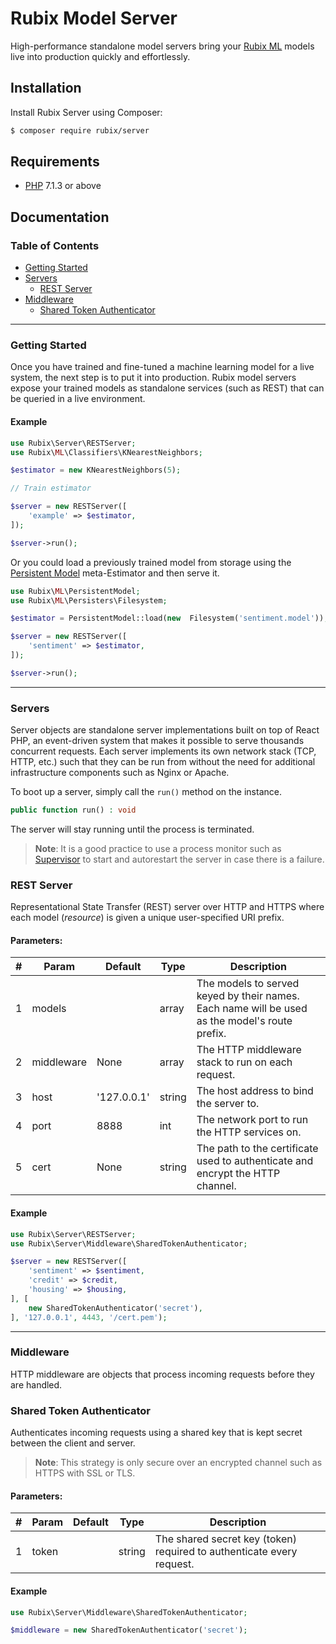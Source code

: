 # Rubix Model Server
High-performance standalone model servers bring your [Rubix ML](https://github.com/RubixML/RubixML) models live into production quickly and effortlessly.

## Installation
Install Rubix Server using Composer:

```sh
$ composer require rubix/server
```

## Requirements
-  [PHP](https://php.net/manual/en/install.php) 7.1.3 or above

## Documentation

### Table of Contents
- [Getting Started](#getting-started)
- [Servers](#servers)
	- [REST Server](#rest-server)
- [Middleware](#middeware)
	- [Shared Token Authenticator](#shared-token-authenticator)

---
### Getting Started
Once you have trained and fine-tuned a machine learning model for a live system, the next step is to put it into production. Rubix model servers expose your trained models as standalone services (such as REST) that can be queried in a live environment.

#### Example
```php
use Rubix\Server\RESTServer;
use Rubix\ML\Classifiers\KNearestNeighbors;

$estimator = new KNearestNeighbors(5);

// Train estimator

$server = new RESTServer([
    'example' => $estimator,
]);

$server->run();
```
Or you could load a previously trained model from storage using the [Persistent Model](https://github.com/RubixML/RubixML#persistent-model) meta-Estimator and then serve it.

```php
use Rubix\ML\PersistentModel;
use Rubix\ML\Persisters\Filesystem;

$estimator = PersistentModel::load(new  Filesystem('sentiment.model'));

$server = new RESTServer([
    'sentiment' => $estimator,
]);

$server->run();
```

---
### Servers
Server objects are standalone server implementations built on top of React PHP, an event-driven system that makes it possible to serve thousands concurrent requests. Each server implements its own network stack (TCP, HTTP, etc.) such that they can be run from without the need for additional infrastructure components such as Nginx or Apache.

To boot up a server, simply call the `run()` method on the instance.
```php
public function run() : void
```
The server will stay running until the process is terminated.

> **Note**: It is a good practice to use a process monitor such as [Supervisor](http://supervisord.org/) to start and autorestart the server in case there is a failure.


### REST Server
Representational State Transfer (REST) server over HTTP and HTTPS where each model (*resource*) is given a unique user-specified URI prefix.

#### Parameters:
| # | Param | Default | Type | Description |
|--|--|--|--|--|
| 1 | models | | array | The models to served keyed by their names. Each name will be used as the model's route prefix. |
| 2 | middleware | None| array | The HTTP middleware stack to run on each request. |
| 3 | host | '127.0.0.1' | string | The host address to bind the server to. |
| 4 | port | 8888 | int | The network port to run the HTTP services on. |
| 5 | cert | None | string | The path to the certificate used to authenticate and encrypt the HTTP channel. |

#### Example
```php
use Rubix\Server\RESTServer;
use Rubix\Server\Middleware\SharedTokenAuthenticator;

$server = new RESTServer([
    'sentiment' => $sentiment,
    'credit' => $credit,
    'housing' => $housing,
], [
    new SharedTokenAuthenticator('secret'),
], '127.0.0.1', 4443, '/cert.pem');
```

---
### Middleware
HTTP middleware are objects that process incoming requests before they are handled. 

### Shared Token Authenticator
Authenticates incoming requests using a shared key that is kept secret between the client and server.

> **Note**: This strategy is only secure over an encrypted channel such as HTTPS with SSL or TLS.

#### Parameters:
| # | Param | Default | Type | Description |
|--|--|--|--|--|
| 1 | token | | string | The shared secret key (token) required to authenticate every request. |

#### Example
```php
use Rubix\Server\Middleware\SharedTokenAuthenticator;

$middleware = new SharedTokenAuthenticator('secret');
```
